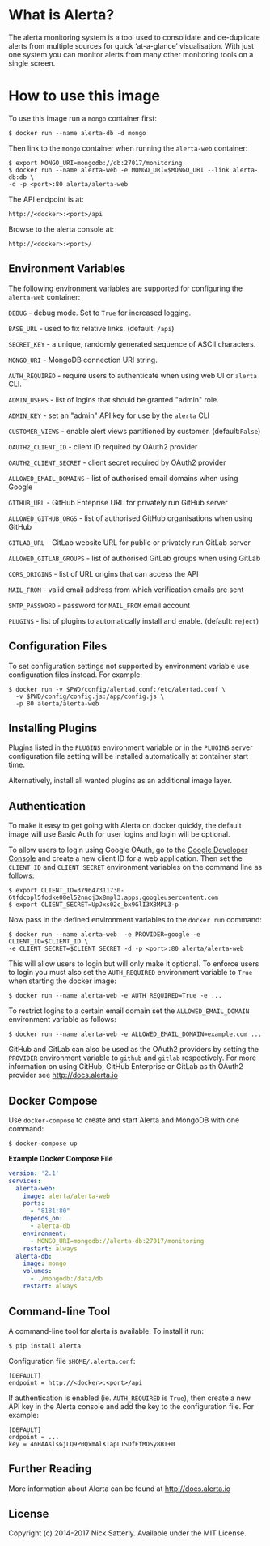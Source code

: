What is Alerta?
===============

The alerta monitoring system is a tool used to consolidate and
de-duplicate alerts from multiple sources for quick ‘at-a-glance’
visualisation. With just one system you can monitor alerts from
many other monitoring tools on a single screen.

How to use this image
=====================

To use this image run a `mongo` container first:

    $ docker run --name alerta-db -d mongo

Then link to the `mongo` container when running the `alerta-web` container:

    $ export MONGO_URI=mongodb://db:27017/monitoring
    $ docker run --name alerta-web -e MONGO_URI=$MONGO_URI --link alerta-db:db \
    -d -p <port>:80 alerta/alerta-web

The API endpoint is at:

    http://<docker>:<port>/api

Browse to the alerta console at:

    http://<docker>:<port>/

Environment Variables
---------------------

The following environment variables are supported for configuring
the `alerta-web` container:

`DEBUG`
    - debug mode. Set to ``True`` for increased logging.

`BASE_URL`
    - used to fix relative links. (default: `/api`)

`SECRET_KEY`
    - a unique, randomly generated sequence of ASCII characters.

`MONGO_URI`
    - MongoDB connection URI string.

`AUTH_REQUIRED`
    - require users to authenticate when using web UI or `alerta` CLI.

`ADMIN_USERS`
    - list of logins that should be granted "admin" role.

`ADMIN_KEY`
    - set an "admin" API key for use by the `alerta` CLI

`CUSTOMER_VIEWS`
    - enable alert views partitioned by customer. (default:``False``)

`OAUTH2_CLIENT_ID`
    - client ID required by OAuth2 provider

`OAUTH2_CLIENT_SECRET`
    - client secret required by OAuth2 provider

`ALLOWED_EMAIL_DOMAINS`
    - list of authorised email domains when using Google

`GITHUB_URL`
    - GitHub Enteprise URL for privately run GitHub server

`ALLOWED_GITHUB_ORGS`
    - list of authorised GitHub organisations when using GitHub

`GITLAB_URL`
    - GitLab website URL for public or privately run GitLab server

`ALLOWED_GITLAB_GROUPS`
    - list of authorised GitLab groups when using GitLab

`CORS_ORIGINS`
    - list of URL origins that can access the API

`MAIL_FROM`
    - valid email address from which verification emails are sent

`SMTP_PASSWORD`
    - password for ``MAIL_FROM`` email account

`PLUGINS`
    - list of plugins to automatically install and enable. (default: `reject`)

Configuration Files
-------------------

To set configuration settings not supported by environment variable use
configuration files instead. For example:

    $ docker run -v $PWD/config/alertad.conf:/etc/alertad.conf \
      -v $PWD/config/config.js:/app/config.js \
      -p 80 alerta/alerta-web

Installing Plugins
------------------

Plugins listed in the `PLUGINS` environment variable or in the `PLUGINS`
server configuration file setting will be installed automatically at
container start time.

Alternatively, install all wanted plugins as an additional image layer.

Authentication
--------------

To make it easy to get going with Alerta on docker quickly, the default image
will use Basic Auth for user logins and login will be optional.

To allow users to login using Google OAuth, go to the [Google Developer Console][1]
and create a new client ID for a web application. Then set the `CLIENT_ID`
and `CLIENT_SECRET` environment variables on the command line as follows:

    $ export CLIENT_ID=379647311730-6tfdcopl5fodke08el52nnoj3x8mpl3.apps.googleusercontent.com
    $ export CLIENT_SECRET=UpJxs02c_bx9GlI3X8MPL3-p

Now pass in the defined environment variables to the `docker run` command:

    $ docker run --name alerta-web  -e PROVIDER=google -e CLIENT_ID=$CLIENT_ID \
    -e CLIENT_SECRET=$CLIENT_SECRET -d -p <port>:80 alerta/alerta-web

This will allow users to login but will only make it optional. To enforce
users to login you must also set the `AUTH_REQUIRED` environment variable to
`True` when starting the docker image:

    $ docker run --name alerta-web -e AUTH_REQUIRED=True -e ...

To restrict logins to a certain email domain set the `ALLOWED_EMAIL_DOMAIN`
environment variable as follows:

    $ docker run --name alerta-web -e ALLOWED_EMAIL_DOMAIN=example.com ...

GitHub and GitLab can also be used as the OAuth2 providers by setting the
`PROVIDER` environment variable to `github` and `gitlab` respectively. For
more information on using GitHub, GitHub Enterprise or GitLab as th OAuth2
provider see http://docs.alerta.io

Docker Compose
--------------

Use `docker-compose` to create and start Alerta and MongoDB with
one command:

    $ docker-compose up

**Example Docker Compose File**

```yaml
version: '2.1'
services:
  alerta-web:
    image: alerta/alerta-web
    ports:
      - "8181:80"
    depends_on:
      - alerta-db
    environment:
      - MONGO_URI=mongodb://alerta-db:27017/monitoring
    restart: always
  alerta-db:
    image: mongo
    volumes:
      - ./mongodb:/data/db
    restart: always
```

Command-line Tool
-----------------

A command-line tool for alerta is available. To install it run:

    $ pip install alerta

Configuration file `$HOME/.alerta.conf`:

    [DEFAULT]
    endpoint = http://<docker>:<port>/api

If authentication is enabled (ie. `AUTH_REQUIRED` is `True`), then create
a new API key in the Alerta console and add the key to the configuration
file. For example:

    [DEFAULT]
    endpoint = ...
    key = 4nHAAslsGjLQ9P0QxmAlKIapLTSDfEfMDSy8BT+0

Further Reading
---------------

More information about Alerta can be found at http://docs.alerta.io

License
-------

Copyright (c) 2014-2017 Nick Satterly. Available under the MIT License.

[1]: <https://console.developers.google.com> "Google Developer Console"
